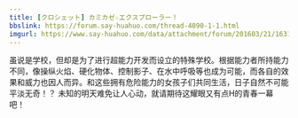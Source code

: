 ```yaml
---
title: [クロシェット] カミカゼ☆エクスプローラー！
bbslink: https://forum.say-huahuo.com/thread-4090-1-1.html
imgurl: https://www.say-huahuo.com/data/attachment/forum/201603/21/163153bhyoylblzi666yqy.jpg
---
```


虽说是学校，但却是为了进行超能力开发而设立的特殊学校。根据能力者所持能力不同，像操纵火焰、硬化物体、控制影子、在水中呼吸等也成为可能，而各自的效果和威力也因人而异。和这些拥有危险能力的女孩子们共同生活，日子自然不可能平淡无奇！？ 未知的明天难免让人心动，就请期待这耀眼又有点H的青春一幕吧！<!--more-->
